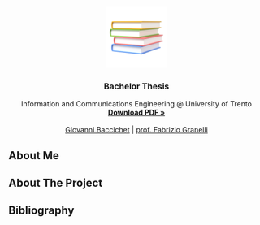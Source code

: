 <!--
*** Thanks for checking out the Best-README-Template. If you have a suggestion
*** that would make this better, please fork the repo and create a pull request
*** or simply open an issue with the tag "enhancement".
*** Thanks again! Now go create something AMAZING! :D
-->

<!-- PROJECT SHIELDS -->
<!--
*** I'm using markdown "reference style" links for readability.
*** Reference links are enclosed in brackets [ ] instead of parentheses ( ).
*** See the bottom of this document for the declaration of the reference variables
*** for contributors-url, forks-url, etc. This is an optional, concise syntax you may use.
*** https://www.markdownguide.org/basic-syntax/#reference-style-links
-->

<!-- PROJECT LOGO -->
<br />
<p align="center">
  <a href="https://github.com/GiovanniBaccichet">
    <img src="imgs/Books_perspective_matte.png" alt="Logo" width="120">
  </a>

  <h3 align="center">Bachelor Thesis</h3>

  <p align="center">
    Information and Communications Engineering @ University of Trento
    <br />
    <a href=""><strong>Download PDF »</strong></a>
    <br />
    <br />
    <a href="">Giovanni Baccichet</a>
    |
    <a href="">prof. Fabrizio Granelli</a>
  </p>
</p>

<!-- ABOUT ME -->

## About Me

<!-- ABOUT The Project -->

## About The Project

<!-- BIBLIOGRAHPY -->

## Bibliography
